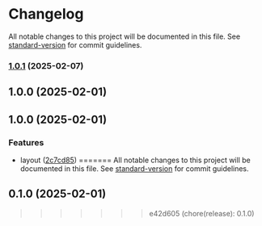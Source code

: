 # Changelog

All notable changes to this project will be documented in this file. See [standard-version](https://github.com/conventional-changelog/standard-version) for commit guidelines.

### [1.0.1](https://github.com/simulasikode/simulasi-cc/compare/v1.0.0...v1.0.1) (2025-02-07)

## 1.0.0 (2025-02-01)

## 1.0.0 (2025-02-01)


### Features

* layout ([2c7cd85](https://github.com/simulasikode/simulasi-cc/commit/2c7cd8524fb6c8929ab90320ee70bb4177cf8a8b))
=======
All notable changes to this project will be documented in this file. See [standard-version](https://github.com/conventional-changelog/standard-version) for commit guidelines.

## 0.1.0 (2025-02-01)
>>>>>>> e42d605 (chore(release): 0.1.0)
